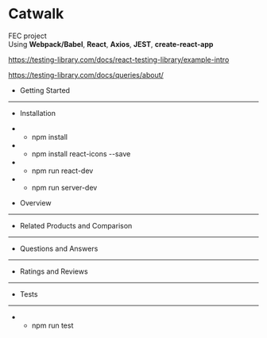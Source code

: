 # Catwalk
FEC project <br>
Using **Webpack/Babel**, **React**, **Axios**, **JEST**, **create-react-app**

https://testing-library.com/docs/react-testing-library/example-intro

https://testing-library.com/docs/queries/about/


* Getting Started
*****************
* Installation
* * npm install
* * npm install react-icons --save
* * npm run react-dev
* * npm run server-dev

* Overview
**********



* Related Products and Comparison
*********************************


* Questions and Answers
***********************


* Ratings and Reviews
*********************


* Tests
*******
* * npm run test


